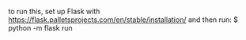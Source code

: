 to run this, set up Flask with 
https://flask.palletsprojects.com/en/stable/installation/
and then run:
$ python -m flask run
